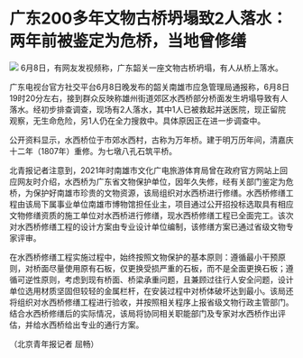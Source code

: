 

# 广东200多年文物古桥坍塌致2人落水：两年前被鉴定为危桥，当地曾修缮

![](https://inews.gtimg.com/om_bt/OoOhDq8Enb2MiVlXGtWr9vAWpX2x0aXwtsZI11H_WP_2MAA/1000)
6月8日，有网友发视频称，广东韶关一座文物古桥坍塌，有人从桥上落水。

广东电视台官方社交平台6月8日晚发布的韶关南雄市应急管理局通报称，6月8日19时20分左右，接到群众反映称雄州街道郊区水西桥部分桥面发生坍塌导致有人落水。经初步排查调查，现场有2人落水，其中1人已被救起并送医院，现正留院观察，无生命危险，另1人仍在全力搜救中。具体原因正在进一步调查中。

公开资料显示，水西桥位于市郊水西村，古称为万年桥。建于明万历年间，清嘉庆十二年（1807年）重修。为七墩八孔石筑平桥。

北青报记者注意到，2021年时南雄市文化广电旅游体育局曾在政府官方网站上回应网友时介绍，水西桥为广东省文物保护单位，因年久失修，经有关部门鉴定为危桥，为保护好南雄市珍贵的文物资源，该局组织对水西桥进行修缮。水西桥修缮工程由该局下属事业单位南雄市博物馆担任业主，项目通过公开招投标选取具有相应文物修缮资质的施工单位对水西桥进行修缮，现水西桥修缮工程已全面完工。该次对水西桥修缮工程的设计方案由专业设计单位编制，该修缮方案已通过省级文物专家评审。

在水西桥修缮工程实施过程中，始终按照文物保护的基本原则：遵循最小干预原则，对桥面尽量使用原有石板，仅更换受损严重的石板，而不是全面更换石板；遵循可逆性原则，考虑到现有桥面、桥梁承重问题，且兼顾过往行人安全问题，设计单位选用材质坚固但较轻的金属栏杆，在安装过程中对桥体破坏达到最小。该局还将组织对水西桥修缮工程进行验收，并按照相关程序上报省级文物行政主管部门。结合水西桥修缮后的实际情况，该局将协同相关职能部门及专家对水西桥作出评估，并给水西桥给出专业的通行方案。

（北京青年报记者 屈畅）

